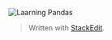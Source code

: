 

![Laarning Pandas](https://static.packt-cdn.com/products/9781787123137/cover/smaller)
> Written with [StackEdit](https://stackedit.io/).
<!--stackedit_data:
eyJoaXN0b3J5IjpbMTMwMzAwNDgwNV19
-->